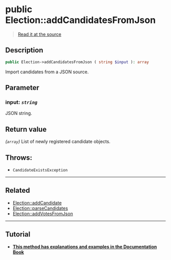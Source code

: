 # public Election::addCandidatesFromJson

> [Read it at the source](https://github.com/julien-boudry/Condorcet/blob/master/src/ElectionProcess/CandidatesProcess.php#L240)

## Description    

```php
public Election->addCandidatesFromJson ( string $input ): array
```

Import candidates from a JSON source.

## Parameter

### **input:** *`string`*   
JSON string.    


## Return value   

*(`array`)* List of newly registered candidate objects.



## Throws:   

* ```CandidateExistsException``` 

---------------------------------------

## Related

* [Election::addCandidate](/Docs/api-reference/Election%20Class/Election--addCandidate.md)    
* [Election::parseCandidates](/Docs/api-reference/Election%20Class/Election--parseCandidates.md)    
* [Election::addVotesFromJson](/Docs/api-reference/Election%20Class/Election--addVotesFromJson.md)    

---------------------------------------

## Tutorial

* **[This method has explanations and examples in the Documentation Book](https://docs.condorcet.io/book/3.AsPhpLibrary/4.Candidates)**    
